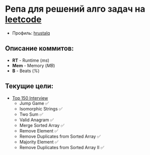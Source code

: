 # Репа для решений алго задач на [leetcode](https://leetcode.com)

- Профиль: [hrustalq](https://leetcode.com/hrustalq/)

## Описание коммитов:

- **RT** - Runtime (*ms*)
- **Mem** - Memory (*MB*)
- **B** - Beats (*%*)

## Текущие цели:

- [Top 150 Interview](https://leetcode.com/studyplan/top-interview-150)  
  - Jump Game ✅
  - Isomorphic Strings ✅
  - Two Sum ✅
  - Valid Anagram ✅
  - Merge Sorted Array ✅
  - Remove Element ✅
  - Remove Duplicates from Sorted Array ✅
  - Majority Element ✅
  - Remove Duplicates from Sorted Array II ✅
